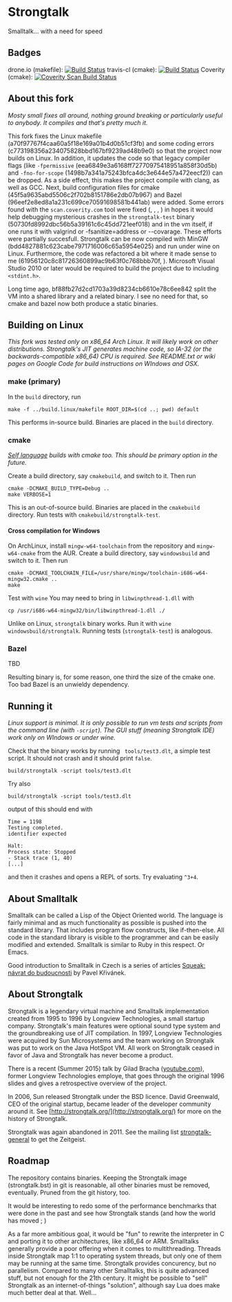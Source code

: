 # Strongtalk

Smalltalk… with a need for speed

## Badges

drone.io (makefile): [![Build Status](https://drone.io/github.com/jirkadanek/Strongtalk/status.png)](https://drone.io/github.com/jirkadanek/Strongtalk/latest)      travis-cl (cmake): [![Build Status](https://travis-ci.org/jirkadanek/Strongtalk.svg?branch=master)](https://travis-ci.org/jirkadanek/Strongtalk)      Coverity (cmake): [![Coverity Scan Build Status](https://scan.coverity.com/projects/6340/badge.svg)](https://scan.coverity.com/projects/jirkadanek-strongtalk)

## About this fork

*Mosty small fixes all around, nothing ground breaking or particularly useful to anybody. It compiles and that's pretty much it.*

This fork fixes the Linux makefile (a70f97767f4caa60a5f18e169a01b4d0b51cf3fb) and some coding errors (c773198356a234075828bbd167bf9239ad48b9e0) so that the project now builds on Linux. In addition, it updates the code so that legacy compiler flags (like `-fpermissive` (eea6849e3a6168ff72770975418951a858f30d5b) and `-fno-for-scope` (1498b7a341a75243bfca4dc3e644e57a472eecf2)) can be dropped. As a side effect, this makes the project compile with clang, as well as GCC. Next, build configuration files for cmake (45f5a9635abd5506c2f702b8151786e2db07b967) and Bazel (96eef2e8ed8a1a231c699ce70591698581b441ab) were added. Some errors found with the `scan.coverity.com` tool were fixed (, , , ) in hopes it would help debugging mysterious crashes in the `strongtalk-test` binary (50730fd8992dbc56b5a39161c6c45dd721eef018) and in the vm itself, if one runs it with valgrind or -fsanitize=address or --covarage. These efforts were partially succesfull. Strongtalk can be now compiled with MinGW (bdd4827881c623cabe7971716006c65a5954e025) and run under wine on Linux. Furthermore, the code was refactored a bit where it made sense to me (61956120c8c81726360899ac9b63f0c768bbb70f, ). Microsoft Visual Studio 2010 or later would be required to build the project due to including `<stdint.h>`.

Long time ago, bf88fb27d2cd1703a39d8234cb6610e78c6ee842 split the VM into a shared library and a related binary. I see no need for that, so cmake and bazel now both produce a static binaries.

## Building on Linux

*This fork was tested only on x86_64 Arch Linux. It will likely work on other distributions. Strongtalk's JIT generates machine code, so IA-32 (or the backwards-compatible x86_64) CPU is required. See README.txt or wiki pages on Google Code for build instructions on WIndows and OSX.*

### make (primary)

In the `build` directory, run

    make -f ../build.linux/makefile ROOT_DIR=$(cd ..; pwd) default
    
This performs in-source build. Binaries are placed in the `build` directory.
    
### cmake

*[Self language](https://github.com/russellallen/self) builds with cmake too. This should be primary option in the future.*

Create a build directory, say `cmakebuild`, and switch to it. Then run

    cmake -DCMAKE_BUILD_TYPE=Debug ..
    make VERBOSE=1
    
This is an out-of-source build. Binaries are placed in the `cmakebuild` directory. Run tests with `cmakebuild/strongtalk-test`.

#### Cross compilation for Windows

On ArchLinux, install `mingw-w64-toolchain` from the repository and `mingw-w64-cmake` from the AUR. Create a build directory, say `windowsbuild` and switch to it. Then run

    cmake -DCMAKE_TOOLCHAIN_FILE=/usr/share/mingw/toolchain-i686-w64-mingw32.cmake ..
    make
    
Test with `wine` You may need to bring in `libwinpthread-1.dll` with

    cp /usr/i686-w64-mingw32/bin/libwinpthread-1.dll ./
    
Unlike on Linux, `strongtalk` binary works. Run it with `wine windowsbuild/strongtalk`. Running tests (`strongtalk-test`) is analogous.

### Bazel

TBD

Resulting binary is, for some reason, one third the size of the cmake one. Too bad Bazel is an unwieldy dependency.

## Running it

*Linux support is minimal. It is only possible to run vm tests and scripts from the command line (with `-script`). The GUI stuff (meaning Strongtalk IDE) work only on WIndows or under wine.*

Check that the binary works by running ` tools/test3.dlt`, a simple test script. It should not crash and it should print `false`.

    build/strongtalk -script tools/test3.dlt
    
Try also

    build/strongtalk -script tools/test3.dlt

output of this should end with

    Time = 1198
    Testing completed.
    identifier expected

    Halt: 
    Process state: Stopped
    - Stack trace (1, 40)
    [...]

and then it crashes and opens a REPL of sorts. Try evaluating `^3+4`.

## About Smalltalk

Smalltalk can be called a Lisp of the Object Oriented world. The language is fairly minimal and as much functionality as possible is pushed into the standard library. That includes program flow constructs, like if-then-else. All code in the standard library is visible to the programmer and can be easily modified and extended. Smalltalk is similar to Ruby in this respect. Or Emacs.

Good introduction to Smalltalk in Czech is a series of articles [Squeak: návrat do budoucnosti](http://www.root.cz/clanky/squeak-navrat-do-budoucnosti/) by Pavel Křivánek.

## About Strongtalk

Strongtalk is a legendary virtual machine and Smalltalk implementation created from 1995 to 1996 by Longview Technologies, a small startup company. Strongtalk's main features were optional sound type system and the groundbreaking use of JIT compilation. In 1997, Longview Technologies were acquired by Sun Microsystems and the team working on Strongtalk was put to work on the Java HotSpot VM. All work on Strongtalk ceased in favor of Java and Strongtalk has never become a product.

There is a recent (Summer 2015) talk by Gilad Bracha ([youtube.com](www.youtube.com/watch?v=dZ0z0DGMSmU)), former Longview Technologies employe, that goes through the original 1996 slides and gives a retrospective overview of the project.

In 2006, Sun released Strongtalk under the BSD licence. David Greenwald, CEO of the original startup, became leader of the developer community around it. See [http://strongtalk.org/](http://strongtalk.org/) for more on the history of Strongtalk.

Strongtalk was again abandoned in 2011. See the mailing list [strongtalk-general](https://groups.google.com/forum/#!forum/strongtalk-general) to get the Zeitgeist.

## Roadmap

The repository contains binaries. Keeping the Strongtalk image (strongtalk.bst) in git is reasonable, all other binaries must be removed, eventually. Pruned from the git history, too.

It would be interesting to redo some of the performance benchmarks that were done in the past and see how Strongtalk stands (and how the world has moved ; )

As a far more ambitious goal, it would be "fun" to rewrite the interpreter in C and porting it to other architectures, like x86_64 or ARM. Smalltalks generally provide a poor offering when it comes to multithreading. Threads inside Strongtalk map 1:1 to operating system threads, but only one of them may be running at the same time. Strongtalk provides concurency, but no parallelism. Compared to many other Smalltalks, this is quite advanced stuff, but not enough for the 21th century. It might be possible to "sell" Strongtalk as an internet-of-things "solution", although say Lua does make much better deal at that. Well...